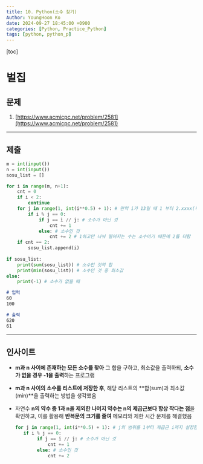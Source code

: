 ```yaml
---
title: 10. Python(소수 찾기)
Author: YoungHoon Ko
date: 2024-09-27 18:45:00 +0900
categories: [Python, Practice_Python]
tags: [python, python_p]
---
```


[toc]

# 벌집

## 문제

1. [https://www.acmicpc.net/problem/2581](https://www.acmicpc.net/problem/2581) 

---

## 제출

```python
m = int(input())
n = int(input())
sosu_list = []

for i in range(m, n+1):
    cnt = 0
    if i < 2:
        continue
    for j in range(1, int(i**0.5) + 1): # 만약 i가 13일 때 1 부터 2.xxxx(루트 13)까지 루프를 돌리는 것으로 만약 소수이면 1하고만 나눠떨어짐 그래서 cnt += 2를 해주는 갓
        if i % j == 0:
            if j == i // j: # 소수가 아닌 것
                cnt += 1
            else: # 소수인 것
                cnt += 2 # 1하고만 나눠 떨어지는 수는 소수이기 때문에 2를 더함
    if cnt == 2:
        sosu_list.append(i)
        
if sosu_list:
    print(sum(sosu_list)) # 소수인 것의 합
    print(min(sosu_list)) # 소수인 것 중 최소값
else:
    print(-1) # 소수가 없을 때
```

```markdown
# 입력
60
100
```

```markdown
# 출력
620
61
```

---

## 인사이트

- **m과 n 사이에 존재하는 모든 소수를 찾아** 그 합을 구하고, 최소값을 출력하되, **소수가 없을 경우 -1을 출력**하는 프로그램

- **m과 n 사이의 소수를 리스트에 저장한 후**, 해당 리스트의 **합(sum)과 최소값(min)**을 출력하는 방법을 생각했음

- 자연수 **n의 약수 중 1과 n을 제외한 나머지 약수는 n의 제곱근보다 항상 작다는 점**을 확인하고, 이를 활용해 **반복문의 크기를 줄여** 메모리와 제한 시간 문제를 해결했음

  ```python
  for j in range(1, int(i**0.5) + 1): # j의 범위를 1부터 제곱근 i까지 설정함
     if i % j == 0:
          if j == i // j: # 소수가 아닌 것
              cnt += 1
          else: # 소수인 것
              cnt += 2
  ```

  

